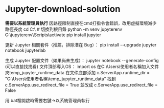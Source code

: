 # Jupyter-download-solution

**需要以系統管理員執行**
因路徑限制直接在cmd打指令會錯誤，改用虛擬環境減少路徑長度
cd C:\  # 切換到根目錄
python -m venv jupyterenv
C:\jupyterenv\Scripts\activate
pip install jupyter

更新 Jupyter 相關套件（推薦，排除潛在 Bug）：
pip install --upgrade jupyter notebook jupyterlab

生成 Jupyter 配置文件（如果尚未生成）：
jupyter notebook --generate-config (可以直接找找看)
文件頂部導入OS：
import os
在C:\\Users\\使用者名稱加入文件夾temp_jupyter_runtime_data
在文件底部添加 c.ServerApp.runtime_dir = "C:\\Users\\使用者名稱\\temp_jupyter_runtime_data"
找到
c.ServerApp.use_redirect_file = True 並改成 c.ServerApp.use_redirect_file = False

用.bat檔開啟時需要右鍵->以系統管理員執行
